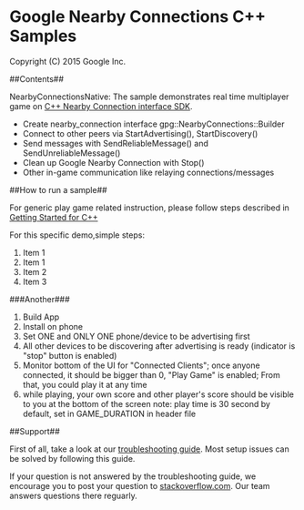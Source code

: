 Google Nearby Connections C++ Samples
============================================================================
Copyright (C) 2015 Google Inc.

##Contents##

NearbyConnectionsNative: The sample demonstrates real time
multiplayer game on [C++ Nearby Connection interface SDK](https://developers.google.com/games/services/cpp/nearby).
* Create nearby_connection interface gpg::NearbyConnections::Builder
* Connect to other peers via StartAdvertising(), StartDiscovery()
* Send messages with SendReliableMessage() and SendUnreliableMessage()
* Clean up Google Nearby Connection with Stop()
* Other in-game communication like relaying connections/messages

##How to run a sample##

For generic play game related instruction, please follow steps described in [Getting Started for C++](https://developers.google.com/games/services/cpp/GettingStartedNativeClient)

For this specific demo,simple steps:
1. Item 1
1. Item 1
2. Item 2
3. Item 3

###Another###
1. Build App
2. Install on phone
3. Set ONE and ONLY ONE phone/device to be advertising first
4. All other devices to be discovering after advertising is ready (indicator is "stop" button is enabled)
5. Monitor bottom of the UI for "Connected Clients"; once anyone connected, it should be bigger than 0, "Play Game" is enabled; From that, you could play it at any time
6. while playing, your own score and other player's score should be visible to you at the bottom of the screen
       note: play time is 30 second by default, set in GAME_DURATION in header file

##Support##

First of all, take a look at our [troubleshooting guide](https://developers.google.com/games/services/android/troubleshooting). Most setup issues can be solved by following this guide.

If your question is not answered by the troubleshooting guide, we encourage
you to post your question to [stackoverflow.com](stackoverflow.com). Our
team answers questions there reguarly.
